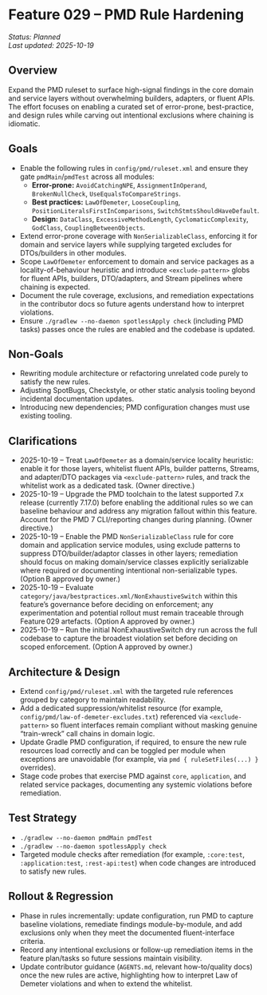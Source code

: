 # Feature 029 – PMD Rule Hardening

_Status: Planned_  
_Last updated: 2025-10-19_

## Overview
Expand the PMD ruleset to surface high-signal findings in the core domain and service layers without overwhelming builders, adapters, or fluent APIs. The effort focuses on enabling a curated set of error-prone, best-practice, and design rules while carving out intentional exclusions where chaining is idiomatic.

## Goals
- Enable the following rules in `config/pmd/ruleset.xml` and ensure they gate `pmdMain`/`pmdTest` across all modules:
  - **Error-prone:** `AvoidCatchingNPE`, `AssignmentInOperand`, `BrokenNullCheck`, `UseEqualsToCompareStrings`.
  - **Best practices:** `LawOfDemeter`, `LooseCoupling`, `PositionLiteralsFirstInComparisons`, `SwitchStmtsShouldHaveDefault`.
  - **Design:** `DataClass`, `ExcessiveMethodLength`, `CyclomaticComplexity`, `GodClass`, `CouplingBetweenObjects`.
- Extend error-prone coverage with `NonSerializableClass`, enforcing it for domain and service layers while supplying targeted excludes for DTOs/builders in other modules.
- Scope `LawOfDemeter` enforcement to domain and service packages as a locality-of-behaviour heuristic and introduce `<exclude-pattern>` globs for fluent APIs, builders, DTO/adapters, and Stream pipelines where chaining is expected.
- Document the rule coverage, exclusions, and remediation expectations in the contributor docs so future agents understand how to interpret violations.
- Ensure `./gradlew --no-daemon spotlessApply check` (including PMD tasks) passes once the rules are enabled and the codebase is updated.

## Non-Goals
- Rewriting module architecture or refactoring unrelated code purely to satisfy the new rules.
- Adjusting SpotBugs, Checkstyle, or other static analysis tooling beyond incidental documentation updates.
- Introducing new dependencies; PMD configuration changes must use existing tooling.

## Clarifications
- 2025-10-19 – Treat `LawOfDemeter` as a domain/service locality heuristic: enable it for those layers, whitelist fluent APIs, builder patterns, Streams, and adapter/DTO packages via `<exclude-pattern>` rules, and track the whitelist work as a dedicated task. (Owner directive.)
- 2025-10-19 – Upgrade the PMD toolchain to the latest supported 7.x release (currently 7.17.0) before enabling the additional rules so we can baseline behaviour and address any migration fallout within this feature. Account for the PMD 7 CLI/reporting changes during planning. (Owner directive.)
- 2025-10-19 – Enable the PMD `NonSerializableClass` rule for core domain and application service modules, using exclude patterns to suppress DTO/builder/adaptor classes in other layers; remediation should focus on making domain/service classes explicitly serializable where required or documenting intentional non-serializable types. (Option B approved by owner.)
- 2025-10-19 – Evaluate `category/java/bestpractices.xml/NonExhaustiveSwitch` within this feature’s governance before deciding on enforcement; any experimentation and potential rollout must remain traceable through Feature 029 artefacts. (Option A approved by owner.)
- 2025-10-19 – Run the initial NonExhaustiveSwitch dry run across the full codebase to capture the broadest violation set before deciding on scoped enforcement. (Option A approved by owner.)

## Architecture & Design
- Extend `config/pmd/ruleset.xml` with the targeted rule references grouped by category to maintain readability.
- Add a dedicated suppression/whitelist resource (for example, `config/pmd/law-of-demeter-excludes.txt`) referenced via `<exclude-pattern>` so fluent interfaces remain compliant without masking genuine “train-wreck” call chains in domain logic.
- Update Gradle PMD configuration, if required, to ensure the new rule resources load correctly and can be toggled per module when exceptions are unavoidable (for example, via `pmd { ruleSetFiles(...) }` overrides).
- Stage code probes that exercise PMD against `core`, `application`, and related service packages, documenting any systemic violations before remediation.

## Test Strategy
- `./gradlew --no-daemon pmdMain pmdTest`
- `./gradlew --no-daemon spotlessApply check`
- Targeted module checks after remediation (for example, `:core:test`, `:application:test`, `:rest-api:test`) when code changes are introduced to satisfy new rules.

## Rollout & Regression
- Phase in rules incrementally: update configuration, run PMD to capture baseline violations, remediate findings module-by-module, and add exclusions only when they meet the documented fluent-interface criteria.
- Record any intentional exclusions or follow-up remediation items in the feature plan/tasks so future sessions maintain visibility.
- Update contributor guidance (`AGENTS.md`, relevant how-to/quality docs) once the new rules are active, highlighting how to interpret Law of Demeter violations and when to extend the whitelist.
